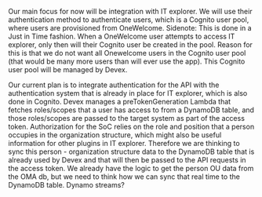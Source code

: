 Our main focus for now will be integration with IT explorer. We will use their authentication method to authenticate users, which is a Cognito user pool, where users are provisioned from OneWelcome. Sidenote: This is done in a Just in Time fashion. When a OneWelcome user attempts to access IT explorer, only then will their Cognito user be created in the pool. Reason for this is that we do not want all Onewelcome users in the Cognito user pool (that would be many more users than will ever use the app). This Cognito user pool will be managed by Devex.

Our current plan is to integrate authentication for the API with the authentication system that is already in place for IT explorer, which is also done in Cognito. Devex manages a preTokenGeneration Lambda that fetches roles/scopes that a user has access to from a DynamoDB table, and those roles/scopes are passed to the target system as part of the access token. Authorization for the SoC relies on the role and position that a person occupies in the organization structure, which might also be useful information for other plugins in IT explorer. Therefore we are thinking to sync this person - organization structure data to the DynamoDB table that is already used by Devex and that will then be passed to the API requests in the access token. We already have the logic to get the person OU data from the OMA db, but we need to think how we can sync that real time to the DynamoDB table. Dynamo streams?
